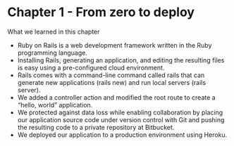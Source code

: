 Chapter 1 - From zero to deploy
==================

What we learned in this chapter

- Ruby on Rails is a web development framework written in the Ruby programming language.
- Installing Rails, generating an application, and editing the resulting files is easy using a pre-configured cloud environment.
- Rails comes with a command-line command called rails that can generate new applications (rails new) and run local servers (rails server).
- We added a controller action and modified the root route to create a “hello, world” application.
- We protected against data loss while enabling collaboration by placing our application source code under version control with Git and pushing the resulting code to a private repository at Bitbucket.
- We deployed our application to a production environment using Heroku.
